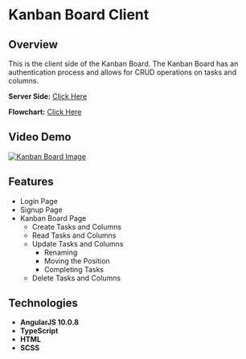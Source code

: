 # Kanban Board Client

## Overview

This is the client side of the Kanban Board. The Kanban Board has an
authentication process and allows for CRUD operations on tasks and columns.

**Server Side:** [Click Here](https://github.com/Dandoko/kanban_board_api)

**Flowchart:** [Click Here](https://github.com/Dandoko/kanban_board_client/tree/master/diagrams/kanban_board_flowchart.png)

## Video Demo

[![Kanban Board Image](https://img.youtube.com/vi/o9mr4JbaC30/0.jpg)](https://www.youtube.com/watch?v=o9mr4JbaC30&ab_channel=DanielKo)

## Features

- Login Page
- Signup Page
- Kanban Board Page
	- Create Tasks and Columns
	- Read Tasks and Columns
	- Update Tasks and Columns
		- Renaming
		- Moving the Position
		- Completing Tasks
	- Delete Tasks and Columns

## Technologies

- **AngularJS 10.0.8**
- **TypeScript**
- **HTML**
- **SCSS**
